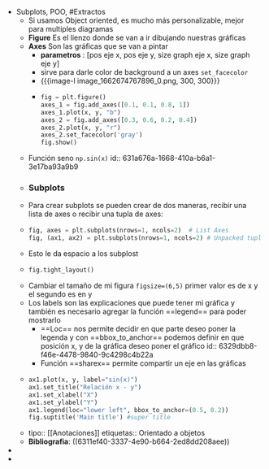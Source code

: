 - Subplots, POO, #Extractos
	- Si usamos Object oriented, es mucho más personalizable, mejor para multiples diagramas
	- **Figure** Es el lienzo donde se van a ir dibujando nuestras gráficas
	- **Axes** Son las gráficas que se van a pintar
		- **parametros** : [pos eje x, pos eje y, size graph eje x, size graph eje y]
		- sirve para darle color de background a un axes `set_facecolor`
		- {{{image-l image_1662674767896_0.png, 300, 300}}}
		- ```python
		  fig = plt.figure()
		  axes_1 = fig.add_axes([0.1, 0.1, 0.8, 1])
		  axes_1.plot(x, y, "b")
		  axes_2 = fig.add_axes([0.3, 0.6, 0.2, 0.4])
		  axes_2.plot(x, y, "r")
		  axes_2.set_facecolor('gray')
		  fig.show()
		  ```
	- Función seno `np.sin(x)`
	  id:: 631a676a-1668-410a-b6a1-3e17ba93a9b9
	- ### Subplots
	- Para crear subplots se pueden crear de dos maneras, recibir una lista de axes o recibir una tupla de axes:
	- ```python
	  fig, axes = plt.subplots(nrows=1, ncols=2)  # List Axes
	  fig, (ax1, ax2) = plt.subplots(nrows=1, ncols=2) # Unpacked tupla
	  ```
	- Esto le da espacio a los subplost
	- ```python
	  fig.tight_layout()
	  ```
	- Cambiar el tamaño de mi figura `figsize=(6,5)` primer valor es de x y el segundo es en y
	- Los labels son las explicaciones que puede tener mi gráfica y también es necesario agregar la función ==legend== para poder mostrarlo
		- ==Loc== nos permite decidir en que parte deseo poner la legenda y con ==bbox_to_anchor== podemos definir en que posición x, y de la gráfica deseo poner el gráfico
		  id:: 6329dbb8-f46e-4478-9840-9c4298c4b22a
		- Función ==sharex== permite compartir un eje en las gráficas
	- ```python
	  ax1.plot(x, y, label="sin(x)")
	  ax1.set_title("Relación x - y")
	  ax1.set_xlabel("X")
	  ax1.set_ylabel("Y")
	  ax1.legend(loc="lower left", bbox_to_anchor=(0.5, 0.2))
	  fig.suptitle('Main title') #super title
	  ```
	- tipo::  [[Anotaciones]]
	  etiquetas:: Orientado a objetos
	- **Bibliografia**: ((6311ef40-3337-4e90-b664-2ed8dd208aee))
-
-